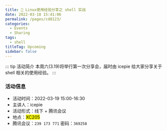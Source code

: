```yaml
---
title: 📢 Linux使用经验分享之 shell 实战
date: 2022-03-18 15:41:06
permalink: /pages/cd8123/
categories:
  - Events
  - Sharing
tags:
  - shell
titleTag: Upcoming
sidebar: false
---
```



::: tip 活动简介
本周六(3.19)将举行第一次分享会，届时由 icepie 给大家分享关于 shell 相关的使用经验。
:::



### 活动信息


- 活动时间：2022-03-19  15:00-16:30  <Badge text="UTC +08:00" />
- 主讲人：icepie
- 活动形式：线下 + 腾讯会议 
- 地点：<mark>XC205</mark>  <Badge text="开元校区"/>
- 腾讯会议：` 239 173 771 ` 密码：` 369258 ` 
